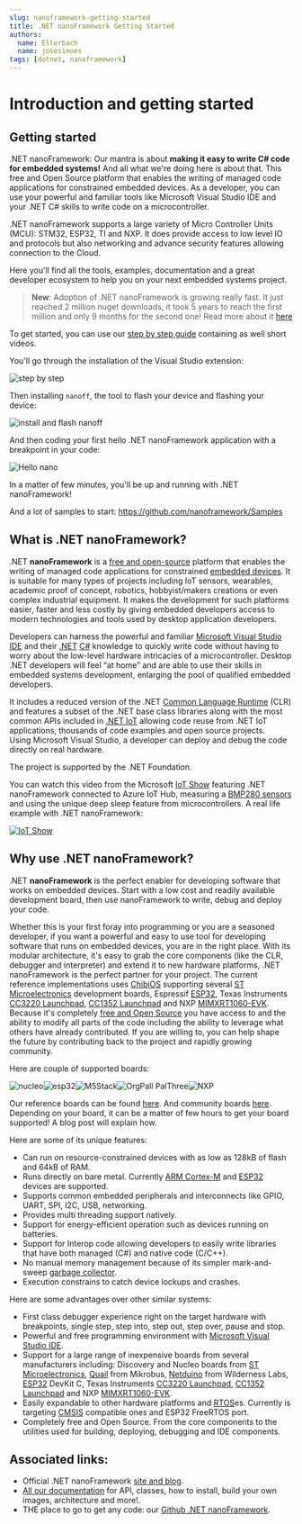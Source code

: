 ```yaml
---
slug: nanoframework-getting-started
title: .NET nanoFramework Getting Started
authors:
  name: Ellerbach
  name: josesimoes
tags: [dotnet, nanoframework]
---
```


# Introduction and getting started

## Getting started

.NET nanoFramework: Our mantra is about **making it easy to write C\# code for embedded systems!** And all what we're doing here is about that. This free and Open Source platform that enables the writing of managed code applications for constrained embedded devices. As a developer, you can use your powerful and familiar tools like Microsoft Visual Studio IDE and your .NET C\# skills to write code on a microcontroller.

.NET nanoFramework supports a large variety of Micro Controller Units (MCU): STM32, ESP32, TI and NXP. It does provide access to low level IO and protocols but also networking and advance security features allowing connection to the Cloud.

Here you'll find all the tools, examples, documentation and a great developer ecosystem to help you on your next embedded systems project.

> **New**: Adoption of .NET nanoFramework is growing really fast. It just reached 2 million nuget downloads, it took 5 years to reach the first million and only 9 months for the second one! Read more about it [here](https://www.nanoframework.net/2-million-nuget-downloads-and-counting/)

To get started, you can use our [step by step guide](https://docs.nanoframework.net/content/getting-started-guides/getting-started-managed.html) containing as well short videos.

You'll go through the installation of the Visual Studio extension:

![step by step](https://docs.nanoframework.net/images/getting-started-guides/getting-started-extension-installation.gif)

Then installing `nanoff`, the tool to flash your device and flashing your device:

![install and flash nanoff](https://docs.nanoframework.net/images/getting-started-guides/getting-started-install-nanoff-flash-esp32.gif)

And then coding your first hello .NET nanoFramework application with a breakpoint in your code:

![Hello nano](https://docs.nanoframework.net/images/getting-started-guides/getting-started-first-project.gif)

In a matter of few minutes, you'll be up and running with .NET nanoFramework!


And a lot of samples to start: <https://github.com/nanoframework/Samples>

## What is .NET nanoFramework?

.NET **nanoFramework** is a [free and open-source](https://en.wikipedia.org/wiki/Free_and_open-source_software) platform that enables the writing of managed code applications for constrained [embedded devices](https://en.wikipedia.org/wiki/Embedded_system). It is suitable for many types of projects including IoT sensors, wearables, academic proof of concept, robotics, hobbyist/makers creations or even complex industrial equipment. It makes the development for such platforms easier, faster and less costly by giving embedded developers access to modern technologies and tools used by desktop application developers.

Developers can harness the powerful and familiar [Microsoft Visual Studio IDE](https://www.visualstudio.com/vs/) and their [.NET](https://en.wikipedia.org/wiki/.NET_Framework) [C\#](https://en.wikipedia.org/wiki/C_Sharp_(programming_language)) knowledge to quickly write code without having to worry about the low-level hardware intricacies of a microcontroller. Desktop .NET developers will feel “at home” and are able to use their skills in embedded systems development, enlarging the pool of qualified embedded developers.

It includes a reduced version of the .NET [Common Language Runtime](https://en.wikipedia.org/wiki/Common_Language_Runtime) (CLR) and features a subset of the .NET base class libraries along with the most common APIs included in [.NET IoT](https://docs.microsoft.com/en-us/uwp/api/) allowing code reuse from .NET IoT applications, thousands of code examples and open source projects.  
Using Microsoft Visual Studio, a developer can deploy and debug the code directly on real hardware.

The project is supported by the .NET Foundation.

You can watch this video from the Microsoft [IoT Show](https://aka.ms/iotshow) featuring .NET nanoFramework connected to Azure IoT Hub, measuring a [BMP280 sensors](https://docs.nanoframework.net/devices/Iot.Device.Bmxx80.Bmp280.html) and using the unique deep sleep feature from microcontrollers. A real life example with .NET nanoFramework:

[![IoT Show](~/static/img/jpg/05716d799811c33d9d6bc54fd0cd0cff.jpg)](https://docs.microsoft.com/en-us/shows/internet-of-things-show/introduction-to-net-nanoframework)

## Why use .NET nanoFramework?

.NET **nanoFramework** is the perfect enabler for developing software that works on embedded devices. Start with a low cost and readily available development board, then use nanoFramework to write, debug and deploy your code.

Whether this is your first foray into programming or you are a seasoned developer, if you want a powerful and easy to use tool for developing software that runs on embedded devices, you are in the right place. With its modular architecture, it's easy to grab the core components (like the CLR, debugger and interpreter) and extend it to new hardware platforms, .NET nanoFramework is the perfect partner for your project. The current reference implementations uses [ChibiOS](http://www.chibios.org/dokuwiki/doku.php) supporting several [ST Microelectronics](http://www.st.com/content/st_com/en.html) development boards, Espressif [ESP32](https://en.wikipedia.org/wiki/ESP32), Texas Instruments [CC3220 Launchpad](https://www.ti.com/tool/CC3220SF-LAUNCHXL), [CC1352 Launchpad](https://www.ti.com/tool/LAUNCHXL-CC1352R1) and NXP [MIMXRT1060-EVK](https://www.nxp.com/part/MIMXRT1060-EVK#/).  
Because it's completely [free and Open Source](https://en.wikipedia.org/wiki/Free_and_open-source_software) you have access to and the ability to modify all parts of the code including the ability to leverage what others have already contributed. If you are willing to, you can help shape the future by contributing back to the project and rapidly growing community.

Here are couple of supported boards:

![nucleo](https://docs.nanoframework.net/images/reference-targets/nucleo64-f091rc.jpg)![esp32](https://docs.nanoframework.net/images/reference-targets/esp32-devkitc.jpg)![M5Stack](https://docs.nanoframework.net/images/reference-targets/m5stack.jpg)![OrgPall PalThree](https://docs.nanoframework.net/images/reference-targets/orgpal-palthree.jpg)![NXP](https://docs.nanoframework.net/images/reference-targets/mimxrt1060_evk.jpg)

Our reference boards can be found [here](https://github.com/nanoframework/nf-interpreter#net-nanoframework-interpreter-for-reference-boards). And community boards [here](https://github.com/nanoframework/nf-Community-Targets#available-community-boards). Depending on your board, it can be a matter of few hours to get your board supported! A blog post will explain how.

Here are some of its unique features:

- Can run on resource-constrained devices with as low as 128kB of flash and 64kB of RAM.
- Runs directly on bare metal. Currently [ARM Cortex-M](https://en.wikipedia.org/wiki/ARM_Cortex-M) and [ESP32](https://en.wikipedia.org/wiki/ESP32) devices are supported.
- Supports common embedded peripherals and interconnects like GPIO, UART, SPI, I2C, USB, networking.
- Provides multi threading support natively.
- Support for energy-efficient operation such as devices running on batteries.
- Support for Interop code allowing developers to easily write libraries that have both managed (C\#) and native code (C/C++).
- No manual memory management because of its simpler mark-and-sweep [garbage collector](https://en.wikipedia.org/wiki/Garbage_collection_(computer_science)).
- Execution constrains to catch device lockups and crashes.

Here are some advantages over other similar systems:

- First class debugger experience right on the target hardware with breakpoints, single step, step into, step out, step over, pause and stop.
- Powerful and free programming environment with [Microsoft Visual Studio IDE](https://www.visualstudio.com/vs/).
- Support for a large range of inexpensive boards from several manufacturers including: Discovery and Nucleo boards from [ST Microelectronics](http://www.st.com/content/st_com/en.html), [Quail](https://www.mikroe.com/quail) from Mikrobus, [Netduino](https://www.wildernesslabs.co/Netduino) from Wilderness Labs, [ESP32](https://en.wikipedia.org/wiki/ESP32) DevKit C, Texas Instruments [CC3220 Launchpad](https://www.ti.com/tool/CC3220SF-LAUNCHXL), [CC1352 Launchpad](https://www.ti.com/tool/LAUNCHXL-CC1352R1) and NXP [MIMXRT1060-EVK](https://www.nxp.com/part/MIMXRT1060-EVK#/).
- Easily expandable to other hardware platforms and [RTOS](https://en.wikipedia.org/wiki/Real-time_operating_system)es. Currently is targeting [CMSIS](https://developer.arm.com/embedded/cmsis) compatible ones and ESP32 FreeRTOS port.
- Completely free and Open Source. From the core components to the utilities used for building, deploying, debugging and IDE components.

## Associated links:

- Official .NET nanoFramework [site and blog](https://www.nanoframework.net/).
- [All our documentation](https://docs.nanoframework.net/) for API, classes, how to install, build your own images, architecture and more!.
- THE place to go to get any code: our [Github .NET nanoFramework](https://github.com/nanoframework).